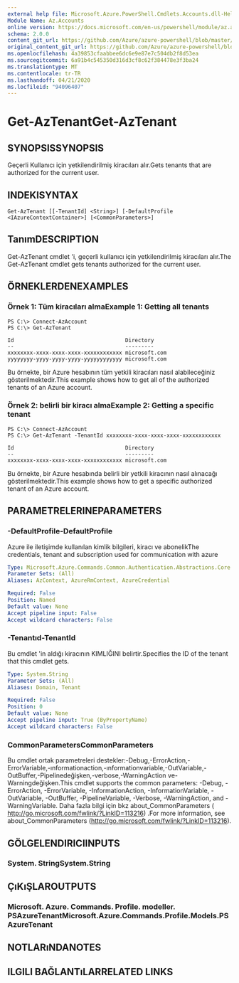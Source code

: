 ```yaml
---
external help file: Microsoft.Azure.PowerShell.Cmdlets.Accounts.dll-Help.xml
Module Name: Az.Accounts
online version: https://docs.microsoft.com/en-us/powershell/module/az.accounts/get-aztenant
schema: 2.0.0
content_git_url: https://github.com/Azure/azure-powershell/blob/master/src/Accounts/Accounts/help/Get-AzTenant.md
original_content_git_url: https://github.com/Azure/azure-powershell/blob/master/src/Accounts/Accounts/help/Get-AzTenant.md
ms.openlocfilehash: 4a39853cfaabbee6dc6e9e87e7c504db2f8d53ea
ms.sourcegitcommit: 6a91b4c545350d316d3cf8c62f384478e3f3ba24
ms.translationtype: MT
ms.contentlocale: tr-TR
ms.lasthandoff: 04/21/2020
ms.locfileid: "94096407"
---
```

# <span data-ttu-id="38bf0-101">Get-AzTenant</span><span class="sxs-lookup"><span data-stu-id="38bf0-101">Get-AzTenant</span></span>

## <span data-ttu-id="38bf0-102">SYNOPSIS</span><span class="sxs-lookup"><span data-stu-id="38bf0-102">SYNOPSIS</span></span>
<span data-ttu-id="38bf0-103">Geçerli Kullanıcı için yetkilendirilmiş kiracıları alır.</span><span class="sxs-lookup"><span data-stu-id="38bf0-103">Gets tenants that are authorized for the current user.</span></span>

## <span data-ttu-id="38bf0-104">INDEKI</span><span class="sxs-lookup"><span data-stu-id="38bf0-104">SYNTAX</span></span>

```
Get-AzTenant [[-TenantId] <String>] [-DefaultProfile <IAzureContextContainer>] [<CommonParameters>]
```

## <span data-ttu-id="38bf0-105">Tanım</span><span class="sxs-lookup"><span data-stu-id="38bf0-105">DESCRIPTION</span></span>
<span data-ttu-id="38bf0-106">Get-AzTenant cmdlet 'i, geçerli kullanıcı için yetkilendirilmiş kiracıları alır.</span><span class="sxs-lookup"><span data-stu-id="38bf0-106">The Get-AzTenant cmdlet gets tenants authorized for the current user.</span></span>

## <span data-ttu-id="38bf0-107">ÖRNEKLERDEN</span><span class="sxs-lookup"><span data-stu-id="38bf0-107">EXAMPLES</span></span>

### <span data-ttu-id="38bf0-108">Örnek 1: Tüm kiracıları alma</span><span class="sxs-lookup"><span data-stu-id="38bf0-108">Example 1: Getting all tenants</span></span>
```
PS C:\> Connect-AzAccount
PS C:\> Get-AzTenant

Id                                   Directory
--                                   ---------
xxxxxxxx-xxxx-xxxx-xxxx-xxxxxxxxxxxx microsoft.com
yyyyyyyy-yyyy-yyyy-yyyy-yyyyyyyyyyyy microsoft.com
```

<span data-ttu-id="38bf0-109">Bu örnekte, bir Azure hesabının tüm yetkili kiracıları nasıl alabileceğiniz gösterilmektedir.</span><span class="sxs-lookup"><span data-stu-id="38bf0-109">This example shows how to get all of the authorized tenants of an Azure account.</span></span>

### <span data-ttu-id="38bf0-110">Örnek 2: belirli bir kiracı alma</span><span class="sxs-lookup"><span data-stu-id="38bf0-110">Example 2: Getting a specific tenant</span></span>
```
PS C:\> Connect-AzAccount
PS C:\> Get-AzTenant -TenantId xxxxxxxx-xxxx-xxxx-xxxx-xxxxxxxxxxxx

Id                                   Directory
--                                   ---------
xxxxxxxx-xxxx-xxxx-xxxx-xxxxxxxxxxxx microsoft.com
```

<span data-ttu-id="38bf0-111">Bu örnekte, bir Azure hesabında belirli bir yetkili kiracının nasıl alınacağı gösterilmektedir.</span><span class="sxs-lookup"><span data-stu-id="38bf0-111">This example shows how to get a specific authorized tenant of an Azure account.</span></span>

## <span data-ttu-id="38bf0-112">PARAMETRELERINE</span><span class="sxs-lookup"><span data-stu-id="38bf0-112">PARAMETERS</span></span>

### <span data-ttu-id="38bf0-113">-DefaultProfile</span><span class="sxs-lookup"><span data-stu-id="38bf0-113">-DefaultProfile</span></span>
<span data-ttu-id="38bf0-114">Azure ile iletişimde kullanılan kimlik bilgileri, kiracı ve abonelik</span><span class="sxs-lookup"><span data-stu-id="38bf0-114">The credentials, tenant and subscription used for communication with azure</span></span>

```yaml
Type: Microsoft.Azure.Commands.Common.Authentication.Abstractions.Core.IAzureContextContainer
Parameter Sets: (All)
Aliases: AzContext, AzureRmContext, AzureCredential

Required: False
Position: Named
Default value: None
Accept pipeline input: False
Accept wildcard characters: False
```

### <span data-ttu-id="38bf0-115">-Tenantıd</span><span class="sxs-lookup"><span data-stu-id="38bf0-115">-TenantId</span></span>
<span data-ttu-id="38bf0-116">Bu cmdlet 'in aldığı kiracının KIMLIĞINI belirtir.</span><span class="sxs-lookup"><span data-stu-id="38bf0-116">Specifies the ID of the tenant that this cmdlet gets.</span></span>

```yaml
Type: System.String
Parameter Sets: (All)
Aliases: Domain, Tenant

Required: False
Position: 0
Default value: None
Accept pipeline input: True (ByPropertyName)
Accept wildcard characters: False
```

### <span data-ttu-id="38bf0-117">CommonParameters</span><span class="sxs-lookup"><span data-stu-id="38bf0-117">CommonParameters</span></span>
<span data-ttu-id="38bf0-118">Bu cmdlet ortak parametreleri destekler:-Debug,-ErrorAction,-ErrorVariable,-ınformationaction,-ınformationvariable,-OutVariable,-OutBuffer,-Pipelinedeğişken,-verbose,-WarningAction ve-Warningdeğişken.</span><span class="sxs-lookup"><span data-stu-id="38bf0-118">This cmdlet supports the common parameters: -Debug, -ErrorAction, -ErrorVariable, -InformationAction, -InformationVariable, -OutVariable, -OutBuffer, -PipelineVariable, -Verbose, -WarningAction, and -WarningVariable.</span></span> <span data-ttu-id="38bf0-119">Daha fazla bilgi için bkz about_CommonParameters ( http://go.microsoft.com/fwlink/?LinkID=113216) .</span><span class="sxs-lookup"><span data-stu-id="38bf0-119">For more information, see about_CommonParameters (http://go.microsoft.com/fwlink/?LinkID=113216).</span></span>

## <span data-ttu-id="38bf0-120">GÖLGELENDIRICI</span><span class="sxs-lookup"><span data-stu-id="38bf0-120">INPUTS</span></span>

### <span data-ttu-id="38bf0-121">System. String</span><span class="sxs-lookup"><span data-stu-id="38bf0-121">System.String</span></span>

## <span data-ttu-id="38bf0-122">ÇıKıŞLAR</span><span class="sxs-lookup"><span data-stu-id="38bf0-122">OUTPUTS</span></span>

### <span data-ttu-id="38bf0-123">Microsoft. Azure. Commands. Profile. modeller. PSAzureTenant</span><span class="sxs-lookup"><span data-stu-id="38bf0-123">Microsoft.Azure.Commands.Profile.Models.PSAzureTenant</span></span>

## <span data-ttu-id="38bf0-124">NOTLARıNDA</span><span class="sxs-lookup"><span data-stu-id="38bf0-124">NOTES</span></span>

## <span data-ttu-id="38bf0-125">ILGILI BAĞLANTıLAR</span><span class="sxs-lookup"><span data-stu-id="38bf0-125">RELATED LINKS</span></span>
